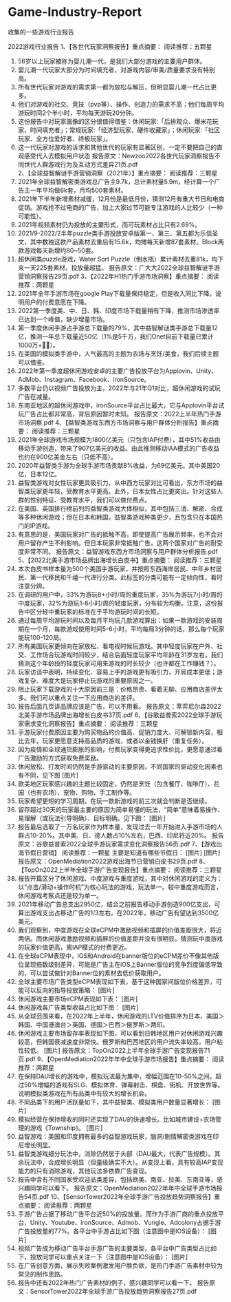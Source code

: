 # Game-Industry-Report
收集的一些游戏行业报告

2022游戏行业报告
1、【各世代玩家洞察报告】重点摘要：
阅读推荐：五颗星
1. 56岁以上玩家被称为婴儿潮一代，是我们大部分游戏的主要用户群体。
2. 婴儿潮一代玩家大部分为时间填充者，对游戏内容/审美/质量要求没有特别高。
3. 所有世代玩家对游戏的需求第一都为放松与解压，但明显婴儿潮一代占比更多。
4. 他们对游戏的社交、竞技（pvp等）、操作、创造力的需求不高；他们每周平均游玩时间2个半小时，平均每天游玩20分钟。
5. 这份报告中对玩家画像的区分很值得借鉴：休闲玩家:「后排观众、爆米花玩家、时间填充者」；常规玩家:「经济型玩家、硬件收藏家」；休闲玩家:「社区玩家、全方位爱好者、终极玩家」。
6. 这一代玩家对游戏的诉求和其他世代的玩家有显著区别，一定不要把自己的直观感受代入去模拟用户状态
报告原文：Newzoo2022各世代玩家洞察报告不同世代人群游戏行为及互动方式差异21页.pdf  
2、【全球益智解谜手游营销洞察（2021年）】重点摘要：
阅读推荐：三颗星
1. 2021年全球益智解密类游戏总广告主9.7k，总计素材量5.9m，经计算一个广告主一年平均做6k套，月均500套素材。
2. 2021年下半年新增素材减缓，12月份是最低月份，猜测12月有重大节日和电商促销。游戏抢不过电商的广告，加上大家过节可能专注游戏的人比较少（一种可能性）。
3. 2021年视频素材仍为投放的主要形式，而可玩素材占比只有2.69%。
4. 2021/9-2022/2半年puzzle类手游投放安卓版第一、第三、第五都为乐信圣文，其中数独这款产品素材去重后有15.6k，均摊每天新增87套素材。Block两款游戏每天新增约80~50套。
5. 超休闲类puzzle游戏，Water Sort Puzzle（倒水瓶）累计素材去重81k，均下来一天225套素材，投放量超猛。 
报告原文：广大大2022全球益智解谜手游营销洞察报告29页.pdf 
3、【2022年H1热门手游市场洞察】重点摘要：
阅读推荐：两颗星
1. 2021年全年手游市场在google Play下载量保持稳定，但是收入同比下降，说明用户的付费意愿在下降。
2. 2022第一季度美、中、日、韩、印度市场下载量稍有下降，推测市场渗透率已达到一个峰值，缺少增量市场。
3. 第一季度休闲手游占手游总下载量的79%，其中益智解谜类手游总下载量12亿，推测一年总下载量近50亿（1%是5千万，我们Onet目前下载量已累计1000万+✌🏻）。
4. 在美国的模拟类手游中，人气最高的主题为农场与烹饪/美食，我们后续主题可以借鉴。
5. 2022年第一季度超休闲游戏安卓的主要广告投放平台为Applovin、Unity、AdMob、Instagram、Facebook、ironSource。
6. 多数平台仍以视频广告投放为主，2022年与21年Q1对比，超休闲游戏的试玩广告在减量。
7. 东南亚地区的超休闲游戏中，ironSource平台占比最大，它与Applovin平台试玩广告占比都非常高，背后原因暂时未知。
报告原文：2022上半年热门手游市场洞察.pdf 
4、【益智类游戏东西方市场洞察与用户群体分析报告】重点摘要：
阅读推荐：三颗星
1. 2021年全球游戏市场规模为1800亿美元（只包含IAP付费），其中51%收益由移动手游创造，带来了907亿美元的收益。由此推测移动IAA模式的广告收益也约在900亿美金左右（只低不高）。
2. 2020年益智类手游为全球手游市场贡献8%收益，为69亿美元。其中美国20亿，日本12亿。
3. 益智类游戏对女性玩家更具吸引力，从中西方玩家对比可看出，东方市场的益智类玩家更年轻，受教育水平更高。此外，日本女性占比更突出。针对这些人群的性别特征、受教育水平，我们可以做付费点。
4. 在美国、英国排行榜前列的益智类游戏大体相似，其中包括三消、解密、合成等多种休闲游戏；但在日本和韩国，益智类游戏种类更少，且包含只在本国热门的IP游戏。
5. 有意思的是，美国玩家对广告的抵触不高，即使提高广告展示频率，也不会对用户留存产生不利影响。但日本玩家非常抵触广告，这两个国家对广告的耐受度非常不同。
报告原文：益智游戏东西方市场洞察与用户群体分析报告.pdf 
5、【2022北美手游市场品牌出海增长白皮书】重点摘要：
阅读推荐：三颗星
1. 本次白皮书样本量为500个美国手游玩家，并按照东西海岸居民、中年乡村居民、第一代移民和千禧一代进行分类。此标签的分类可能有一定倾向性，看时注意分辨。
2. 在调研的用户中，33%为游玩8+小时/周的重度玩家，35%为游玩7小时/周的中度玩家，32%为游玩1-6小时/周的轻度玩家，分布较为均衡。注意，这份报告中区分轻中重玩家的标准在于平均游玩时间的长短。
3. 通过每周平均游玩时间以及每月平均玩几款游戏算出：如果一款游戏的安装周期在一个月，每款游戏使用时间5-6小时，平均每局3分钟的话，那么每个玩家能玩100-120局。
4. 所有美国玩家更倾向在家放松、看电视时候玩游戏。其中轻度玩家在户外、社交、工作场合玩游戏时间较少，结合后面轻度玩家平均年龄在31岁左右，我们猜测这个年龄段的轻度玩家可用来游戏的时长较少（也许都在工作赚钱？）。
5. 玩家访谈中表明，持续变化、容易上手的游戏更有吸引力，开局成本更低；游戏复杂、难度大是玩家停止玩游戏的重要原因之一。
6. 阻止玩家下载游戏的十大原因前三是：价格昂贵、看着无聊、应用商店差评太多。我们可以重点关注一下应用商店的差评。
7. 报告后面几页讲品牌应该是广告，可以不用看。
报告原文：萃弈尼尔森2022北美手游市场品牌出海增长白皮书37页.pdf 
6、【谷歌益普索2022全球手游玩家需求变化洞察报告】重点摘要：
阅读推荐：三颗星
1. 手游玩家付费原因主要为购买物品的价值高、促销力度大、可解锁新内容，相比去年，玩家更愿意支持高品质的游戏，或者以金钱换肝（重复任务）。
2. 因为疫情和全球通货膨胀的影响，付费玩家变得更追求性价比，更愿意通过看广告激励的方式获取免费奖励。
3. 休闲放松、打发时间仍然是手游驱动的主要原因，不同国家的驱动变化因素也有不同，见下图
[图片]
4. 欧美地区玩家感兴趣的主题比较固定，仍然是烹饪（包含餐厅、咖啡厅）、花园（也有农场）、宠物、购物、手工制作等。
5. 玩家希望更短的学习周期，在玩一款新游戏的前三次就会判断是否继续。
6. 留存超过30天的玩家最主要的原因为简单易懂的玩法，“简单”意味着易操作、易理解（或玩法引导明确）、目标明确。见下图：
[图片]
7. 报告最后选取了一万名玩家作为样本量，发现过去一年开始进入手游市场的人群占10-20%。其中美、日、德人数占10%左右，巴西、印尼将近20%。
报告原文：谷歌益普索2022全球手游玩家需求变化洞察报告56页.pdf 
7、【游戏出海节假日营销】
阅读推荐：一颗星
主要是知道有哪些节假日：
[图片]
[图片]
报告原文：OpenMediation2022游戏出海节日营销白皮书29页.pdf 
8、【TopOn2022上半年全球手游广告变现报告】重点摘要：
阅读推荐：三颗星
1. 报告开篇区分了休闲游戏、中度游戏与重度游戏，其中对休闲游戏的定义为：以“点击/滑动+操作时机”为核心玩法的游戏，玩法单一。较中重度游戏而言，休闲游戏考察点还是较为单一。
2. 2021年移动广告总支出2950亿，结合之前报告移动手游创造900亿支出，可算出游戏支出占移动广告的1/3左右。在2022年，移动广告有望达到3500亿美元。
3. 我们观察到，中度游戏在全球eCPM中激励视频和插屏的价值差距很大，将近两倍。而休闲游戏激励视频和插屏的价值差距并没有很明显。猜测玩中度游戏的玩家价值更高，离IAP模式的付费更近。
4. 在全球eCPM表现中，iOS和Android在banner版位的eCPM差价不像其他版位呈现倍数级别差异，可能是广告主在iOS上Banner版位的竞争烈度偏低导致的，可以尝试做针对Banner位的素材去低价获取用户。
5. 全球主要市场广告类型eCPM表现如下表，基于这种国家间版位价格差异，可能可以反向的指导投放策略：
[图片]
6. 休闲游戏主要市场eCPM表现如下表：
[图片]
7. 休闲游戏各广告类型收益占比如下图：
[图片]
8. 从全球范围来看，在2022年上半年，休闲游戏的LTV价值排序为日本、美国＞韩国、中国港澳台＞英国、德国＞巴西＞俄罗斯＞两印。
9. 休闲游戏主要市场留存率表现如下图，可以看到日韩地区用户对休闲游戏兴趣较高，但韩国衰减速度非常快。俄罗斯和巴西地区的用户流失率较高，用户粘性较低。
[图片]
报告原文：TopOn2022上半年全球手游广告变现报告71页.pdf 
9、【OpenMediation2022年年中全球手游市场报告】重点摘要：
阅读推荐：两颗星
1. 在保持DAU增长的游戏中，模拟玩法最为集中，增幅范围在10-50%之间。超过50%增幅的游戏有SLG、模拟体育、弹幕射击、棋盘、街机、开放世界等。说明模拟类游戏在所有品类中有较大的增长机会。
2. 不同品类下的用户活跃量如下，其中益智类、模拟类用户数量显著增长：
[图片]
3. 模拟经营在保持增收的同时还实现了DAU的快速增长。比如城市建设+农场管理的游戏《Township》。
[图片]
4. 益智游戏：美国和印度拥有最多的益智游戏玩家，脑洞/剧情解密类游戏在印尼增长明显。
5. 益智类游戏细分玩法中，消除仍然居于头部（DAU最大，代表广告规模）。其余玩法中，合成增长明显（但量级确实不大）。从变现上看，具有较高IAP变现能力的只有消除游戏，其他玩法多依靠广告变现。
6. 报告中含有不同国家受欢迎品类差异，包括欧美、南亚、拉美、东南亚等，感兴趣同学可以看下。
报告原文：OpenMediation2022年年中全球手游市场报告54页.pdf 
10、【SensorTower2022年全球手游广告投放趋势洞察报告】重点摘要：
阅读推荐：两颗星
1. 手游广告占据了移动广告平台近50%的投放量。而作为手游厂商的重点投放平台，Unity、Youtube、ironSource、Admob、Vungle、Adcolony占据手游广告投放量的77%。各平台中手游占比如下图（注意图中是IOS设备）：
[图片]
2. 视频广告成为移动广告平台手游广告的主要类型，各平台中广告类型占比如下，投放同学可以重点关注一下（注意图中是IOS设备）：
[图片]
3. 在广告创意方面，展示失败案例激发用户胜负欲，是热门手游广告素材中较为常见的制作思路。
4. 报告中还有2022年热门广告素材的例子，感兴趣同学可以看一下。
报告原文：SensorTower2022年全球手游广告投放趋势洞察报告27页.pdf 
